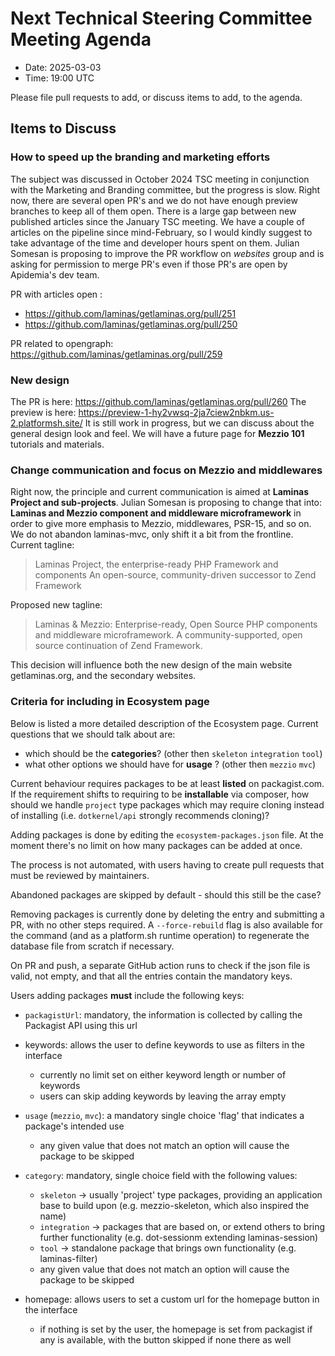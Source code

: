 # Next Technical Steering Committee Meeting Agenda

- Date: 2025-03-03
- Time: 19:00 UTC

Please file pull requests to add, or discuss items to add, to the agenda.

## Items to Discuss

### How to speed up the branding and marketing efforts

The subject was discussed in October 2024 TSC meeting in conjunction with the Marketing and Branding committee, but the progress is slow.
Right now, there are several open PR's and we do not have enough preview branches to keep all of them open.
There is a large gap between new published articles since the January TSC meeting.
We have a couple of articles on the pipeline since mind-February, so I would kindly suggest to take advantage of the time and developer hours spent on them.
Julian Somesan is proposing to improve the PR workflow on *websites* group and is asking for permission to merge PR's even if those PR's are open by Apidemia's dev team.

PR with articles open :

- https://github.com/laminas/getlaminas.org/pull/251
- https://github.com/laminas/getlaminas.org/pull/250

PR related to opengraph: https://github.com/laminas/getlaminas.org/pull/259

### New design

The PR is here: https://github.com/laminas/getlaminas.org/pull/260
The preview is here: https://preview-1-hy2vwsq-2ja7ciew2nbkm.us-2.platformsh.site/
It is still work in progress, but we can discuss about the general design look and feel. 
We will have a future page for **Mezzio 101** tutorials and materials.

### Change communication and focus on Mezzio and middlewares

Right now, the principle and current communication is aimed at **Laminas Project and sub-projects**.
Julian Somesan is proposing to change that into: **Laminas and Mezzio component and middleware microframework** in order to give more emphasis to Mezzio, middlewares, PSR-15, and so on.
We do not abandon laminas-mvc, only shift it a bit from the frontline.
Current tagline:
> Laminas Project, the enterprise-ready PHP Framework and components
> An open-source, community-driven successor to Zend Framework

Proposed new tagline:
> Laminas & Mezzio: Enterprise-ready, Open Source PHP components and middleware microframework.
> A community-supported, open source continuation of Zend Framework.

This decision will influence both the new design of the main website getlaminas.org, and the secondary websites.

### Criteria for including in Ecosystem page

Below is listed a more detailed description of the Ecosystem page.
Current questions that we should talk about are:

- which should be the **categories**? (other then `skeleton` `integration` `tool`)
- what other options we should have for **usage** ? (other then `mezzio` `mvc`)

Current behaviour requires packages to be at least **listed** on packagist.com.
If the requirement shifts to requiring to be **installable** via composer, how should we handle `project` type packages which may require cloning instead of installing (i.e. `dotkernel/api` strongly recommends cloning)?

Adding packages is done by editing the `ecosystem-packages.json` file.
At the moment there's no limit on how many packages can be added at once.

The process is not automated, with users having to create pull requests that must be reviewed by maintainers.

Abandoned packages are skipped by default - should this still be the case?

Removing packages is currently done by deleting the entry and submitting a PR, with no other steps required.
A `--force-rebuild` flag is also available for the command (and as a platform.sh runtime operation) to regenerate the database file from scratch if necessary.

On PR and push, a separate GitHub action runs to check if the json file is valid, not empty, and that all the entries contain the mandatory keys.

Users adding packages **must** include the following keys:

- `packagistUrl`: mandatory, the information is collected by calling the Packagist API using this url
- keywords: allows the user to define keywords to use as filters in the interface
    - currently no limit set on either keyword length or number of keywords
    - users can skip adding keywords by leaving the array empty
- `usage` (`mezzio`, `mvc`): a mandatory single choice 'flag' that indicates a package's intended use
    - any given value that does not match an option will cause the package to be skipped
- `category`: mandatory, single choice field with the following values:
    - `skeleton` -> usually 'project' type packages, providing an application base to build upon (e.g. mezzio-skeleton, which also inspired the name)
    - `integration` -> packages that are based on, or extend others to bring further functionality (e.g. dot-sessionm extending laminas-session)
    - `tool` -> standalone package that brings own functionality (e.g. laminas-filter)
    - any given value that does not match an option will cause the package to be skipped

- homepage: allows users to set a custom url for the homepage button in the interface
    - if nothing is set by the user, the homepage is set from packagist if any is available, with the button skipped if none there as well

